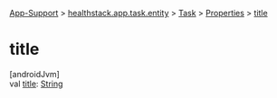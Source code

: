 
[App-Support](../../../../index.html) > [healthstack.app.task.entity](../../index.html) > [Task](../index.html) > [Properties](index.html) > [title](title.html)



# title



[androidJvm]\
val [title](title.html): [String](https://kotlinlang.org/api/latest/jvm/stdlib/kotlin/-string/index.html)




